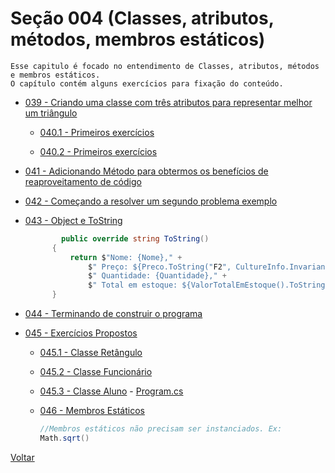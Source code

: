 # Seção 004 (Classes, atributos, métodos, membros estáticos)

    Esse capitulo é focado no entendimento de Classes, atributos, métodos e membros estáticos.
    O capítulo contém alguns exercícios para fixação do conteúdo.
* [039 - Criando uma classe com três atributos para representar melhor um triângulo](./039_ClasseTriangulo_C_OOP/)

  * [040.1 - Primeiros exercícios](./040_Exercicios/040_Exerc%C3%ADcio01/)

  * [040.2 - Primeiros exercícios](./040_Exercicios/040_Exercicio02/)

* [041 - Adicionando Método para obtermos os benefícios de reaproveitamento de código](./041_ClasseTriangulo_C_OOP_Add_Metodo//)

* [042 - Começando a resolver um segundo problema exemplo](./042_PrecoDoProduto/)

* [043 - Object e ToString](./043_PrecoDoProduto_Object_ToString/)
  ```csharp
          public override string ToString()
        {
            return $"Nome: {Nome}," +
                $" Preço: ${Preco.ToString("F2", CultureInfo.InvariantCulture)}," +
                $" Quantidade: {Quantidade}," +
                $" Total em estoque: ${ValorTotalEmEstoque().ToString("F2", CultureInfo.InvariantCulture)}";
        }
  ```

* [044 - Terminando de construir o programa](./043_PrecoDoProduto_Object_ToString/)

* [045 - Exercícios Propostos](./043_PrecoDoProduto_Object_ToString/)

  * [045.1 - Classe Retângulo](./045_1_ClasseRetangulo/Retangulo.cs)

  * [045.2 - Classe Funcionário](./045_2_Funcionario/Funcionario.cs)



  * [045.3 - Classe Aluno](./045_3_Aluno/Aluno.cs) - [Program.cs](./045_1_ClasseRetangulo/Program.cs)

  * [046 - Membros Estáticos](./readme.md)

    ```C#
    //Membros estáticos não precisam ser instanciados. Ex: 
    Math.sqrt()
    ```

[Voltar](../README.md)